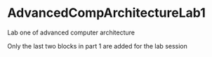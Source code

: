 # AdvancedCompArchitectureLab1
Lab one of advanced computer architecture

Only the last two blocks in part 1 are added for the lab session
